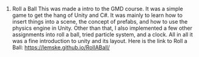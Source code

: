 1. Roll a Ball
   This was made a intro to the GMD course. It was a simple game to get the hang of Unity and C#. It was mainly to learn how to insert things into a scene, the concept of prefabs, and how to use the physics engine in Unity. Other than that, I also implemented a few other assignments into roll a ball, tried particle system, and a clock. All in all it was a fine introduction to unity and its layout. Here is the link to Roll a Ball: https://lemske.github.io/RollABall/
